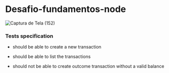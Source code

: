 # Desafio-fundamentos-node

![Captura de Tela (152)](https://user-images.githubusercontent.com/62259770/107967312-b7d10c00-6f8b-11eb-9d70-87bf492f7a6c.png)

<h3>Tests specification</h3>

<ul>
<li>should be able to create a new transaction</li>
</ul>

<ul>
<li>should be able to list the transactions</li>
</ul>

<ul>
<li>should not be able to create outcome transaction without a valid balance</li>
</ul>
